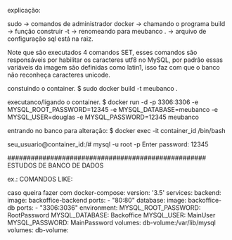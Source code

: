 explicação: 

sudo -> comandos de administrador
docker -> chamando o programa
build -> função construir
-t -> renomeando para meubanco
. -> arquivo de configuração sql está na raiz.


Note que são executados 4 comandos SET, esses comandos são responsáveis por habilitar os caracteres utf8 no MySQL, por padrão essas variáveis da imagem são definidas como latin1, isso faz com que o banco não reconheça caracteres unicode.

constuindo o container.
$ sudo docker build -t meubanco .

executanco/ligando o container.
$ docker run -d -p 3306:3306 -e MYSQL_ROOT_PASSWORD=12345 -e MYSQL_DATABASE=meubanco -e MYSQL_USER=douglas -e MYSQL_PASSWORD=12345 meubanco

entrando no banco para alteração: 
$ docker exec -it container_id /bin/bash

seu_usuario@container_id:/# mysql -u root -p
Enter password: 12345

###################################################
ESTUDOS DE BANCO DE DADOS

ex.: COMANDOS LIKE:

















caso queira fazer com docker-compose:
version: '3.5'
services:
    backend:
        image: backoffice-backend
        ports:
            - "80:80"
    database:
        image: backoffice-db
        ports:
            - "3306:3036"
        environment:
            MYSQL_ROOT_PASSWORD: RootPassword
            MYSQL_DATABASE: Backoffice
            MYSQL_USER: MainUser
            MYSQL_PASSWORD: MainPassword
        volumes:
            db-volume:/var/lib/mysql
volumes:
    db-volume:


